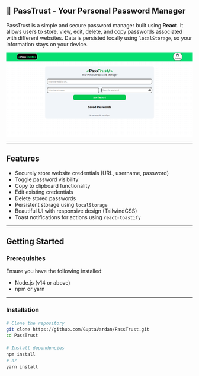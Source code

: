 ## 🔐 PassTrust - Your Personal Password Manager

PassTrust is a simple and secure password manager built using **React**. It allows users to store, view, edit, delete, and copy passwords associated with different websites. Data is persisted locally using `localStorage`, so your information stays on your device.

![PassTrust UI](/public/icons/preview.png) 

---

## Features

- Securely store website credentials (URL, username, password)
- Toggle password visibility
- Copy to clipboard functionality
- Edit existing credentials
- Delete stored passwords
- Persistent storage using `localStorage`
- Beautiful UI with responsive design (TailwindCSS)
- Toast notifications for actions using `react-toastify`

---

## Getting Started

### Prerequisites

Ensure you have the following installed:

- Node.js (v14 or above)
- npm or yarn

---

### Installation

```bash
# Clone the repository
git clone https://github.com/GuptaVardan/PassTrust.git
cd PassTrust

# Install dependencies
npm install
# or
yarn install
